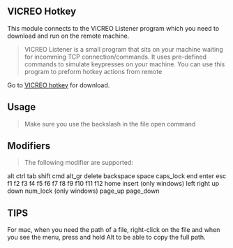 ## VICREO Hotkey
This module connects to the VICREO Listener program which you need to download and run on the remote machine.

>  VICREO Listener is a small program that sits on your machine waiting for incomming TCP connection/commands. It uses pre-defined commands to simulate keypresses on your machine. You can use this program to preform hotkey actions from remote

Go to [VICREO hotkey](http://vicreo.eu/hotkey) for download.

## Usage

> Make sure you use the backslash in the file open command

## Modifiers ##

>The following modifier are supported:

alt
ctrl
tab
shift
cmd
alt_gr
delete
backspace
space
caps_lock
end
enter
esc
f1
f2
f3
f4
f5
f6
f7
f8
f9
f10
f11
f12
home
insert (only windows)
left
right
up
down
num_lock (only windows)
page_up
page_down

## TIPS ##

For mac, when you need the path of a file, right-click on the file and when you see the menu, press and hold Alt to be able to copy the full path.
